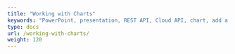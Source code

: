 ```yaml
---
title: "Working with Charts"
keywords: "PowerPoint, presentation, REST API, Cloud API, chart, add a chart, update a chart, remove a chart"
type: docs
url: /working-with-charts/
weight: 120
---
```

